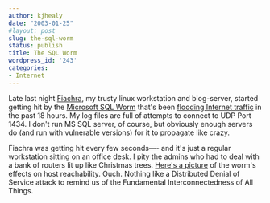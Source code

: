 ```yaml
---
author: kjhealy
date: "2003-01-25"
#layout: post
slug: the-sql-worm
status: publish
title: The SQL Worm
wordpress_id: '243'
categories:
- Internet
---
```


Late last night [Fiachra](http://www.u.arizona.edu/~kjhealy/images/dellasaurus-rex-1.jpg), my trusty linux workstation and blog-server, started getting hit by the [Microsoft SQL Worm](http://news.bbc.co.uk/2/hi/technology/2693925.stm "BBC NEWS | Technology | Virus-like attack hits web traffic") that's been [flooding Internet traffic](http://slashdot.org/article.pl?sid=03/01/25/1245206&mode=thread&tid=109) in the past 18 hours. My log files are full of attempts to connect to UDP Port 1434. I don't run MS SQL server, of course, but obviously enough servers do (and run with vulnerable versions) for it to propagate like crazy.

Fiachra was getting hit every few seconds—- and it's just a regular workstation sitting on an office desk. I pity the admins who had to deal with a bank of routers lit up like Christmas trees. [Here's a picture](http://fiachra.soc.arizona.edu/blog/archives/reachability.html) of the worm's effects on host reachability. Ouch. Nothing like a Distributed Denial of Service attack to remind us of the Fundamental Interconnectedness of All Things.
